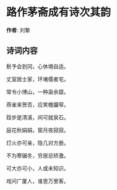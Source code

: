 # 路作茅斋成有诗次其韵

**作者**: 刘摰

## 诗词内容

鬋予会到冈，心休境自适。

丈室居士家，环堵儒者宅。

常令小博山，一种袅余碧。

燕雀来贺否，应笑檐牖窄。

跬步是清溪，间可就泉石。

庭花秋娟娟，窗月夜寂寂。

灯火亦可亲，隐几对方册。

不为寒辍冬，穷居忌矫激。

可大亦可小，人或未知识。

戏问广厦人，谁思万里客。

